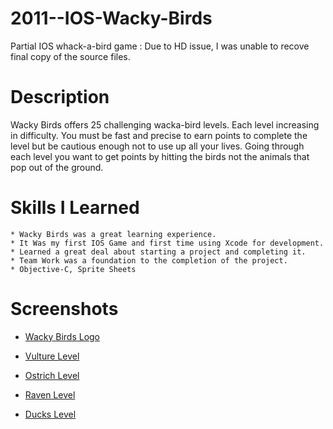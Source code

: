 2011--IOS-Wacky-Birds
=====================

Partial IOS whack-a-bird game : Due to HD issue, I was unable to recove final copy of the source files.

Description 
====================

Wacky Birds offers 25 challenging wacka-bird levels. Each level increasing in difficulty. You must be fast and precise to earn points to complete the level but be cautious enough not to use up all your lives. Going through each level you want to get points by hitting the birds not the animals that pop out of the ground. 


Skills I Learned
===================

    * Wacky Birds was a great learning experience. 
    * It Was my first IOS Game and first time using Xcode for development. 
    * Learned a great deal about starting a project and completing it. 
    * Team Work was a foundation to the completion of the project.
    * Objective-C, Sprite Sheets 


Screenshots
===================

* [Wacky Birds Logo](https://github.com/RhinoGreenFin/2011--IOS-Wacky-Birds/blob/master/WackBirds/imagesGame/screenshots/WackyBirdsLogo.jpg)

* [Vulture Level](https://github.com/RhinoGreenFin/2011--IOS-Wacky-Birds/blob/master/WackBirds/imagesGame/screenshots/Vulture.png)

* [Ostrich Level](https://github.com/RhinoGreenFin/2011--IOS-Wacky-Birds/blob/master/WackBirds/imagesGame/screenshots/Ostrich.png)

* [Raven Level](https://github.com/RhinoGreenFin/2011--IOS-Wacky-Birds/blob/master/WackBirds/imagesGame/screenshots/Raven.png)

* [Ducks Level](https://github.com/RhinoGreenFin/2011--IOS-Wacky-Birds/blob/master/WackBirds/imagesGame/screenshots/Duck.png)
